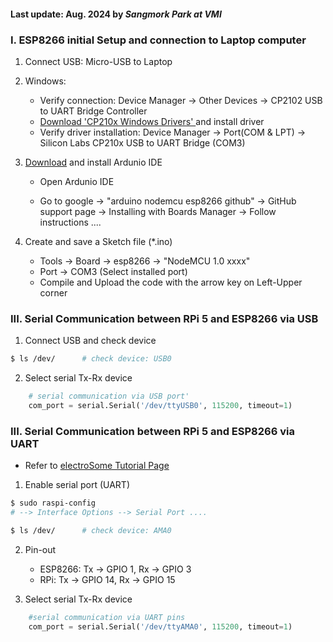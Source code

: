 <h4>Last update: Aug. 2024 by <em>Sangmork Park at VMI</em></h4>


<h3>I. ESP8266 initial Setup and connection to Laptop computer</h3>

1. Connect USB: Micro-USB to Laptop

2. Windows:

    - Verify connection: Device Manager -> Other Devices -> CP2102 USB to UART Bridge Controller
    - <a href="https://www.silabs.com/developers/usb-to-uart-bridge-vcp-drivers?tab=downloads">Download 'CP210x Windows Drivers' </a>and install driver
    - Verify driver installation: Device Manager -> Port(COM & LPT) -> Silicon Labs CP210x USB to UART Bridge (COM3)

3. <a href="https://www.arduino.cc/en/software">Download</a> and install Ardunio IDE 

    - Open Ardunio IDE
    
    - Go to google -> "arduino nodemcu esp8266 github" -> GitHub support page -> Installing with Boards Manager -> Follow instructions ....

4. Create and save a Sketch file (*.ino)

    - Tools -> Board -> esp8266 -> "NodeMCU 1.0 xxxx"
    - Port -> COM3 (Select installed port)
    - Compile and Upload the code with the arrow key on Left-Upper corner

<h3>III. Serial Communication between RPi 5 and ESP8266 via USB </h3>

1. Connect USB and check device 

``` sh
$ ls /dev/      # check device: USB0  
```

2. Select serial Tx-Rx device 

``` py
    # serial communication via USB port'
    com_port = serial.Serial('/dev/ttyUSB0', 115200, timeout=1)
```


<h3>III. Serial Communication between RPi 5 and ESP8266 via UART </h3>

- Refer to <a href="https://electrosome.com/uart-raspberry-pi-python/">electroSome Tutorial Page</a> 

1. Enable serial port (UART)

``` sh
$ sudo raspi-config
# --> Interface Options --> Serial Port .... 

$ ls /dev/      # check device: AMA0  
```

2. Pin-out
    - ESP8266:  Tx -> GPIO 1, Rx -> GPIO 3
    - RPi:      Tx -> GPIO 14, Rx -> GPIO 15

3. Select serial Tx-Rx device 

``` py
    #serial communication via UART pins
    com_port = serial.Serial('/dev/ttyAMA0', 115200, timeout=1)
```
